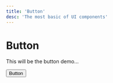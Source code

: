 ```yaml
---
title: 'Button'
desc: 'The most basic of UI components'
---
```


# Button

This will be the button demo...

<button class="button button_color_primary">Button</button>
